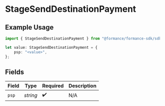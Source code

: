 # StageSendDestinationPayment

## Example Usage

```typescript
import { StageSendDestinationPayment } from "@formance/formance-sdk/sdk/models/shared";

let value: StageSendDestinationPayment = {
    psp: "<value>",
};
```

## Fields

| Field              | Type               | Required           | Description        |
| ------------------ | ------------------ | ------------------ | ------------------ |
| `psp`              | *string*           | :heavy_check_mark: | N/A                |